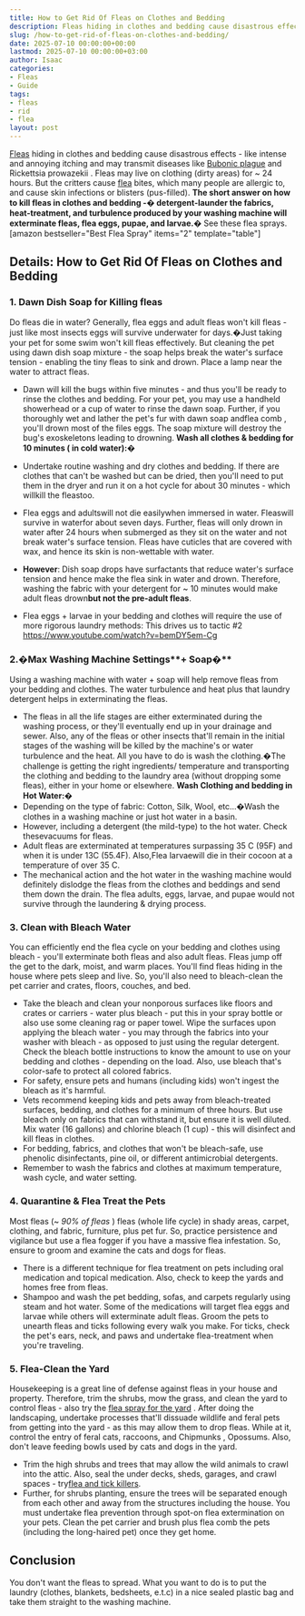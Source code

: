 ```yaml
---
title: How to Get Rid Of Fleas on Clothes and Bedding
description: Fleas hiding in clothes and bedding cause disastrous effects - like intense and annoying itching and may transmit diseases like Bubonic plague and Rickettsia...
slug: /how-to-get-rid-of-fleas-on-clothes-and-bedding/
date: 2025-07-10 00:00:00+00:00
lastmod: 2025-07-10 00:00:00+03:00
author: Isaac
categories:
- Fleas
- Guide
tags:
- fleas
- rid
- flea
layout: post
---
```

[Fleas](https://pestpolicy.com/getting-rid-of-fleas-in-the-carpet/) hiding in clothes and bedding cause disastrous effects - like intense and annoying itching and may transmit diseases like
[Bubonic plague](https://www.mayoclinic.org/diseases-conditions/plague/symptoms-causes/syc-20351291)
and
Rickettsia prowazekii
.
Fleas
may live on
clothing
(dirty areas) for ~ 24 hours. But the critters cause [flea](https://pestpolicy.com/how-to-get-rid-of-flea-eggs-on-cats/) bites, which many people are allergic to, and cause
skin infections or blisters (pus-filled).
**The short answer on how to kill fleas in clothes and bedding -� detergent-launder the fabrics, heat-treatment, and turbulence produced by your washing machine will exterminate fleas, flea eggs, pupae, and larvae.�**
See these flea sprays.
[amazon bestseller="Best Flea Spray" items="2" template="table"]
## Details: How to Get Rid Of Fleas on Clothes and Bedding
### 1. Dawn Dish Soap for Killing fleas
Do fleas die in water? Generally, flea eggs and adult fleas won't kill fleas - just like most insects eggs will survive underwater for days.�Just taking your pet for some swim won't kill fleas effectively.
But cleaning the pet
using dawn dish soap
mixture - the soap helps break the water's surface tension - enabling the tiny fleas to sink and drown. Place a lamp near the water to attract fleas.
- Dawn will kill the bugs within five minutes - and thus you'll be ready to rinse the clothes and bedding. For your pet, you may use a handheld showerhead or a cup of water to rinse the dawn soap.
Further, if you thoroughly wet and lather the pet's fur with dawn soap
andflea comb
, you'll drown most of the files eggs. The soap mixture will destroy the bug's
exoskeletons leading to drowning.
**Wash all clothes & bedding for 10 minutes ( in cold water):�**
- Undertake routine washing and dry clothes and bedding. If there are clothes that can't be washed but can be dried, then you'll need to put them in the dryer and run it on a hot cycle for about 30 minutes - which willkill the fleastoo.

- Flea eggs and adultswill not die easilywhen immersed in water. Fleaswill survive in waterfor about seven days. Further, fleas will only drown in water after 24 hours when submerged as they sit on the water and not break water's surface tension. Fleas have cuticles that are covered with wax, and hence its skin is non-wettable with water.
- **However**: Dish soap drops have surfactants that reduce water's surface tension and hence make the flea sink in water and drown. Therefore, washing the fabric with your detergent for ~ 10 minutes would make adult fleas drown**but not the pre-adult fleas**.
- Flea eggs + larvae in your bedding and clothes will require the use of more rigorous laundry methods: This drives us to tactic #2
https://www.youtube.com/watch?v=bemDY5em-Cg
### 2.�Max Washing Machine Settings**+ Soap�**
Using a washing machine with water + soap will help remove fleas from your bedding and clothes. The water turbulence and heat plus that laundry detergent helps in exterminating the fleas.
- The fleas in all the life stages are either exterminated during the washing process, or they'll eventually end up in your drainage and sewer.
Also, any of the fleas or other insects that'll remain in the initial stages of the washing will be killed by the machine's or water turbulence and the heat.
All you have to do is wash the clothing.�The challenge is getting the right ingredients/ temperature and transporting the clothing and bedding to the laundry area (without dropping some fleas), either in your home or elsewhere.
**Wash Clothing and bedding in Hot Water:�**
- Depending on the type of fabric: Cotton, Silk, Wool, etc...�Wash the clothes in a washing machine or just hot water in a basin.
- However, including a detergent (the mild-type) to the hot water. Check thesevacuums for fleas.
- Adult fleas are exterminated at temperatures surpassing 35 C (95F) and when it is under 13C (55.4F). Also,Flea larvaewill die in their cocoon at a temperature of over 35 C.
- The mechanical action and the hot water in the washing machine would definitely dislodge the fleas from the clothes and beddings and send them down the drain. The flea adults, eggs, larvae, and pupae would not survive through the laundering & drying process.
### 3. Clean with Bleach Water
You can efficiently end the flea cycle on your bedding and clothes using bleach - you'll exterminate both fleas and also adult fleas. Fleas jump off the get to the dark, moist, and warm places.
You'll find fleas hiding in the house where pets sleep and live. So, you'll also need to bleach-clean the pet carrier and crates, floors, couches, and bed.
- Take the bleach and clean your nonporous surfaces like floors and crates or carriers - water plus bleach - put this in your spray bottle or also use some cleaning rag or paper towel.
Wipe the surfaces upon applying the bleach water - you may through the fabrics into your washer with bleach - as opposed to just using the regular detergent.
Check the bleach bottle instructions to know the amount to use on your bedding and clothes - depending on the load. Also, use bleach that's color-safe to protect all colored fabrics.
- For safety, ensure pets and humans (including kids) won't ingest the bleach as it's harmful.
- Vets recommend keeping kids and pets away from bleach-treated surfaces, bedding, and clothes for a minimum of three hours.
But use bleach only on fabrics that can withstand it, but ensure it is well diluted. Mix water (16 gallons) and chlorine bleach (1 cup) - this will disinfect and kill fleas in clothes.
- For bedding, fabrics, and clothes that won't be bleach-safe, use phenolic disinfectants, pine oil, or different antimicrobial detergents.
- Remember to wash the fabrics and clothes at maximum temperature, wash cycle, and water setting.
### 4. Quarantine & Flea Treat the Pets
Most fleas (~
*90% of fleas*
) fleas (whole life cycle) in shady areas, carpet, clothing, and fabric, furniture, plus pet fur.
So, practice persistence and vigilance but use a
flea fogger
if you have a massive flea infestation. So, ensure to groom and examine the cats and dogs for fleas.
- There is a different technique for flea treatment on pets including oral medication and topical medication. Also, check to keep the yards and homes free from fleas.
- Shampoo and wash the pet bedding, sofas, and carpets regularly using steam and hot water. Some of the medications will target flea eggs and larvae while others will exterminate adult fleas.
Groom the pets to unearth fleas and
ticks
following every walk you make. For ticks, check the pet's ears, neck, and paws and undertake flea-treatment when you're traveling.
### 5. Flea-Clean the Yard
Housekeeping is a great line of defense against fleas in your house and property. Therefore, trim the shrubs, mow the grass, and clean the yard to control fleas - also try the
[flea spray for the yard](https://pestpolicy.com/best-flea-spray-for-yard/)
.
After doing the landscaping, undertake processes that'll dissuade wildlife and feral pets from getting into the yard - as this may allow them to drop fleas.
While at it, control the entry of feral cats, raccoons, and
Chipmunks
, Opossums. Also, don't leave feeding bowls used by cats and dogs in the yard.
- Trim the high shrubs and trees that may allow the wild animals to crawl into the attic. Also, seal the under decks, sheds, garages, and crawl spaces - try[flea and tick killers](https://pets.webmd.com/flea-tick-control-15/default.htm).
- Further, for shrubs planting, ensure the trees will be separated enough from each other and away from the structures including the house.
You must undertake flea prevention through spot-on flea extermination on your pets. Clean the pet carrier and brush plus flea comb the pets (including the long-haired pet) once they get home.
## Conclusion
You don't want the fleas to spread. What you want to do is to put the laundry (clothes, blankets, bedsheets, e.t.c) in a nice sealed plastic bag and take them straight to the washing machine.